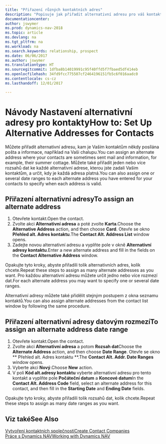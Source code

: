 ```yaml
---
title: "Přiřazení různých kontaktních adres"
description: "Popisuje jak přiřadit alternativní adresu pro váš kontakt, kterých chcete posílat posílat informace."
documentationcenter: 
author: jswymer
ms.prod: dynamics-nav-2018
ms.topic: article
ms.devlang: na
ms.tgt_pltfrm: na
ms.workload: na
ms.search.keywords: relationship, prospect
ms.date: 06/06/2017
ms.author: jswymer
ms.translationtype: HT
ms.sourcegitcommit: 1dfba8b14019991c95f40ffd5f7fbaed5df414eb
ms.openlocfilehash: 34fd9fcc775507cf2464196151fb5c6f016aadc0
ms.contentlocale: cs-cz
ms.lasthandoff: 12/01/2017

---
```

# <a name="how-to-set-up-alternative-addresses-for-contacts"></a><span data-ttu-id="facc4-103">Návody Nastavení alternativní adresy pro kontakty</span><span class="sxs-lookup"><span data-stu-id="facc4-103">How to: Set Up Alternative Addresses for Contacts</span></span>
<span data-ttu-id="facc4-104">Můžete přiřadit alternativní adresu, kam je Vašim kontaktům někdy posílána pošta a informace, například na Vaši chalupu.</span><span class="sxs-lookup"><span data-stu-id="facc4-104">You can assign an alternate address where your contacts are sometimes sent mail and information, for example, their summer cottage.</span></span> <span data-ttu-id="facc4-105">Můžete také přiřadit jeden nebo více rozsahů dat ke každé alternativní adrese, kterou jste zadali Vašim kontaktům, a určit, kdy je každá adresa platná.</span><span class="sxs-lookup"><span data-stu-id="facc4-105">You can also assign one or several date ranges to each alternate address you have entered for your contacts to specify when each address is valid.</span></span>

## <a name="to-assign-an-alternate-address"></a><span data-ttu-id="facc4-106">Přiřazení alternativní adresy</span><span class="sxs-lookup"><span data-stu-id="facc4-106">To assign an alternate address</span></span>
1. <span data-ttu-id="facc4-107">Otevřete kontakt.</span><span class="sxs-lookup"><span data-stu-id="facc4-107">Open the contact.</span></span>
2. <span data-ttu-id="facc4-108">Zvolte akci **Alternativní adresa** a poté zvolte **Karta**.</span><span class="sxs-lookup"><span data-stu-id="facc4-108">Choose the **Alternative Address** action, and then choose **Card**.</span></span> <span data-ttu-id="facc4-109">Otevře se okno **Přehled alt. Adres kontaktu**.</span><span class="sxs-lookup"><span data-stu-id="facc4-109">The **Contact Alt. Address List** window opens.</span></span>
3. <span data-ttu-id="facc4-110">Zadejte novou alternativní adresu a vyplňte pole v okně **Alternativní adresy kontaktu**.</span><span class="sxs-lookup"><span data-stu-id="facc4-110">Enter a new alternate address and fill in the fields on the **Contact Alternative Address** window.</span></span>

<span data-ttu-id="facc4-111">Opakujte tyto kroky, abyste přiřadili tolik alternativních adres, kolik chcete.</span><span class="sxs-lookup"><span data-stu-id="facc4-111">Repeat these steps to assign as many alternate addresses as you want.</span></span> <span data-ttu-id="facc4-112">Pro každou alternativní adresu můžete určit jedno nebo více rozmezí dat.</span><span class="sxs-lookup"><span data-stu-id="facc4-112">For each alternate address you may want to specify one or several date ranges.</span></span>

<span data-ttu-id="facc4-113">Alternativní adresy můžete také přidělit stejným postupem z okna seznamu kontaktů.</span><span class="sxs-lookup"><span data-stu-id="facc4-113">You can also assign alternate addresses from the contact list window by following the same procedure.</span></span>

## <a name="to-assign-an-alternate-address-date-range"></a><span data-ttu-id="facc4-114">Přiřazení alternativní adresy datovým rozmezí</span><span class="sxs-lookup"><span data-stu-id="facc4-114">To assign an alternate address date range</span></span>
1. <span data-ttu-id="facc4-115">Otevřete kontakt.</span><span class="sxs-lookup"><span data-stu-id="facc4-115">Open the contact.</span></span>
2. <span data-ttu-id="facc4-116">Zvolte akci **Alternativní adresa** a potom **Rozsah dat**</span><span class="sxs-lookup"><span data-stu-id="facc4-116">Choose the **Alternate Address** action, and then choose **Date Range**.</span></span> <span data-ttu-id="facc4-117">Otevře se okno ** Přehled alt. Adres kontaktu **.</span><span class="sxs-lookup"><span data-stu-id="facc4-117">The **Contact Alt. Addr. Date Ranges** window opens.</span></span>
3. <span data-ttu-id="facc4-118">Vyberte akci **Nový**.</span><span class="sxs-lookup"><span data-stu-id="facc4-118">Choose **New** action.</span></span>
4. <span data-ttu-id="facc4-119">V poli **Kód alt.adresy kontaktu** vyberte alternativní adresu pro tento kontakt a vyplňte pole **Počáteční datum** a **Koncové datum**</span><span class="sxs-lookup"><span data-stu-id="facc4-119">In the **Contact Alt. Address Code** field, select an alternate address for this contact, and then fill in the **Starting Date** and **Ending Date** fields.</span></span>

<span data-ttu-id="facc4-120">Opakujte tyto kroky, abyste přiřadili tolik rozsahů dat, kolik chcete.</span><span class="sxs-lookup"><span data-stu-id="facc4-120">Repeat these steps to assign as many date ranges as you want.</span></span>

## <a name="see-also"></a><span data-ttu-id="facc4-121">Viz také</span><span class="sxs-lookup"><span data-stu-id="facc4-121">See Also</span></span>
[<span data-ttu-id="facc4-122">Vytvoření kontaktních společností</span><span class="sxs-lookup"><span data-stu-id="facc4-122">Create Contact Companies</span></span>](marketing-create-contact-companies.md)  
[<span data-ttu-id="facc4-123">Práce s Dynamics NAV</span><span class="sxs-lookup"><span data-stu-id="facc4-123">Working with Dynamics NAV</span></span>](ui-work-product.md)

